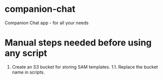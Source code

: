 # companion-chat

Companion Chat app - for all your needs

# Manual steps needed before using any script

1. Create an S3 bucket for storing SAM templates.
   1.1. Replace the bucket name in scripts.
